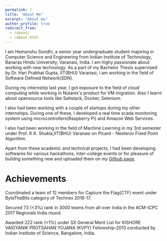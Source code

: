 ```yaml
---
permalink: /
title: "About Me"
excerpt: "About me"
author_profile: true
redirect_from: 
  - /about/
  - /about.html
---
```


I am Hemanshu Sondhi, a senior year undergraduate student majoring in Computer Science and Engineering from Indian Institute of Technology, Banaras Hindu University, Varanasi, India. I am highy passionate about working with new technology.
As a part of my Bachelor Thesis supervised by Dr. Hari Prabhat Gupta, IIT(BHU) Varanasi, I am working in the field of Software Defined Network(SDN).

During my internship last year, I got exposure to the field of cloud computing while working in Nutanix's product for VM migration. Also I learnt about opensource tools like Saltstack, Docker, Selenium. 

I also had been working with a couple of startups during my other internships. 
During one of these, I developed a real time scada monitoring system using microcontrollers(Raspberry Pi) and Amazon Web Services.   

I also had been working in the field of Machine Learning in my 3rd  semester under Prof. K.K. Shukla,IIT(BHU) Varanasi on Picard - Nesterov Fixed Point Algorithm.

Apart from these academic and technical projects, I had been developing softwares for various hackathons, inter-college events or for pleasure of buildng something new and uploaded them on my [Github page](https://github.com/hemanshu95/).

Achievements
======

Coordinated a team of 12 members for Capture the Flag(CTF) event under ByteTheBits category
of Technex 2016-17.

Secured 73 (<3%) rank in 3000 teams from all over India in the ACM-ICPC 2017 Regionals India
round.

Awarded 222 rank (<1%) under SX General Merit List for KISHORE VAIGYANIK
PROTSAHAN YOJANA (KVPY) Fellowship-2013 conducted by Indian Institute of Science,
Bangalore, India.


